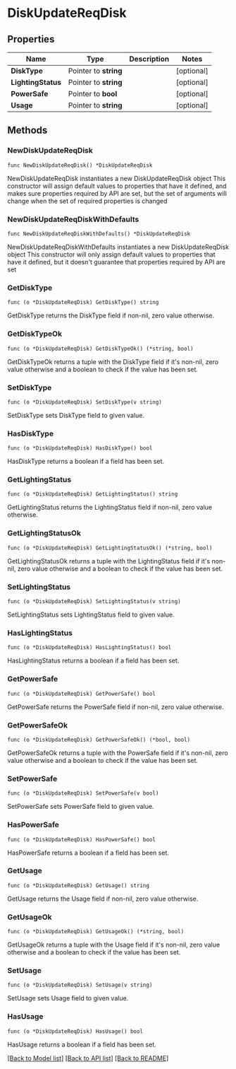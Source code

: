 # DiskUpdateReqDisk

## Properties

Name | Type | Description | Notes
------------ | ------------- | ------------- | -------------
**DiskType** | Pointer to **string** |  | [optional] 
**LightingStatus** | Pointer to **string** |  | [optional] 
**PowerSafe** | Pointer to **bool** |  | [optional] 
**Usage** | Pointer to **string** |  | [optional] 

## Methods

### NewDiskUpdateReqDisk

`func NewDiskUpdateReqDisk() *DiskUpdateReqDisk`

NewDiskUpdateReqDisk instantiates a new DiskUpdateReqDisk object
This constructor will assign default values to properties that have it defined,
and makes sure properties required by API are set, but the set of arguments
will change when the set of required properties is changed

### NewDiskUpdateReqDiskWithDefaults

`func NewDiskUpdateReqDiskWithDefaults() *DiskUpdateReqDisk`

NewDiskUpdateReqDiskWithDefaults instantiates a new DiskUpdateReqDisk object
This constructor will only assign default values to properties that have it defined,
but it doesn't guarantee that properties required by API are set

### GetDiskType

`func (o *DiskUpdateReqDisk) GetDiskType() string`

GetDiskType returns the DiskType field if non-nil, zero value otherwise.

### GetDiskTypeOk

`func (o *DiskUpdateReqDisk) GetDiskTypeOk() (*string, bool)`

GetDiskTypeOk returns a tuple with the DiskType field if it's non-nil, zero value otherwise
and a boolean to check if the value has been set.

### SetDiskType

`func (o *DiskUpdateReqDisk) SetDiskType(v string)`

SetDiskType sets DiskType field to given value.

### HasDiskType

`func (o *DiskUpdateReqDisk) HasDiskType() bool`

HasDiskType returns a boolean if a field has been set.

### GetLightingStatus

`func (o *DiskUpdateReqDisk) GetLightingStatus() string`

GetLightingStatus returns the LightingStatus field if non-nil, zero value otherwise.

### GetLightingStatusOk

`func (o *DiskUpdateReqDisk) GetLightingStatusOk() (*string, bool)`

GetLightingStatusOk returns a tuple with the LightingStatus field if it's non-nil, zero value otherwise
and a boolean to check if the value has been set.

### SetLightingStatus

`func (o *DiskUpdateReqDisk) SetLightingStatus(v string)`

SetLightingStatus sets LightingStatus field to given value.

### HasLightingStatus

`func (o *DiskUpdateReqDisk) HasLightingStatus() bool`

HasLightingStatus returns a boolean if a field has been set.

### GetPowerSafe

`func (o *DiskUpdateReqDisk) GetPowerSafe() bool`

GetPowerSafe returns the PowerSafe field if non-nil, zero value otherwise.

### GetPowerSafeOk

`func (o *DiskUpdateReqDisk) GetPowerSafeOk() (*bool, bool)`

GetPowerSafeOk returns a tuple with the PowerSafe field if it's non-nil, zero value otherwise
and a boolean to check if the value has been set.

### SetPowerSafe

`func (o *DiskUpdateReqDisk) SetPowerSafe(v bool)`

SetPowerSafe sets PowerSafe field to given value.

### HasPowerSafe

`func (o *DiskUpdateReqDisk) HasPowerSafe() bool`

HasPowerSafe returns a boolean if a field has been set.

### GetUsage

`func (o *DiskUpdateReqDisk) GetUsage() string`

GetUsage returns the Usage field if non-nil, zero value otherwise.

### GetUsageOk

`func (o *DiskUpdateReqDisk) GetUsageOk() (*string, bool)`

GetUsageOk returns a tuple with the Usage field if it's non-nil, zero value otherwise
and a boolean to check if the value has been set.

### SetUsage

`func (o *DiskUpdateReqDisk) SetUsage(v string)`

SetUsage sets Usage field to given value.

### HasUsage

`func (o *DiskUpdateReqDisk) HasUsage() bool`

HasUsage returns a boolean if a field has been set.


[[Back to Model list]](../README.md#documentation-for-models) [[Back to API list]](../README.md#documentation-for-api-endpoints) [[Back to README]](../README.md)


